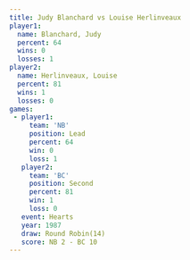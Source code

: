 ```yaml
---
title: Judy Blanchard vs Louise Herlinveaux
player1:                   
  name: Blanchard, Judy    
  percent: 64              
  wins: 0                  
  losses: 1                
player2:                   
  name: Herlinveaux, Louise
  percent: 81              
  wins: 1                  
  losses: 0                
games:
 - player1:        
     team: 'NB'    
     position: Lead
     percent: 64   
     win: 0        
     loss: 1       
   player2:          
     team: 'BC'      
     position: Second
     percent: 81     
     win: 1          
     loss: 0         
   event: Hearts        
   year: 1987           
   draw: Round Robin(14)
   score: NB 2 - BC 10  
---
```

